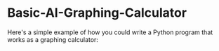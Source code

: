 # Basic-AI-Graphing-Calculator
Here's a simple example of how you could write a Python program that works as a graphing calculator:
